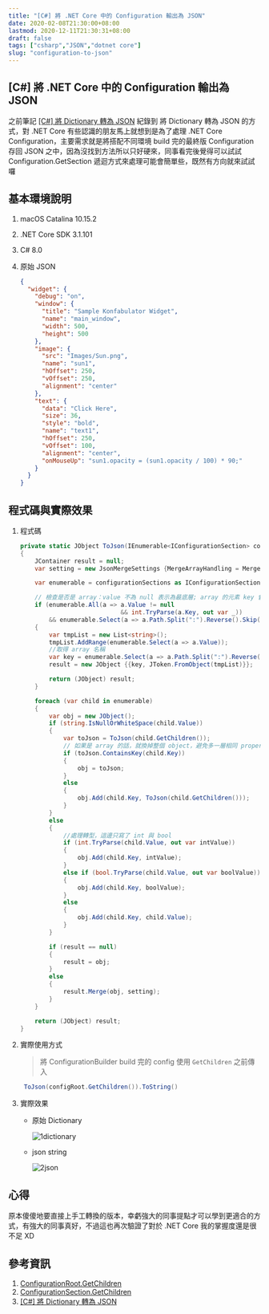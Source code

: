 ```yaml
---
title: "[C#] 將 .NET Core 中的 Configuration 輸出為 JSON"
date: 2020-02-08T21:30:00+08:00
lastmod: 2020-12-11T21:30:31+08:00
draft: false
tags: ["csharp","JSON","dotnet core"]
slug: "configuration-to-json"
---
```


## [C#] 將 .NET Core 中的 Configuration 輸出為 JSON

之前筆記 [[C#] 將 Dictionary 轉為 JSON](/dictionary-to-json) 紀錄到 將 Dictionary 轉為 JSON 的方式，對 .NET Core 有些認識的朋友馬上就想到是為了處理 .NET Core Configuration，主要需求就是將搭配不同環境 build 完的最終版 Configuration 存回 JSON 之中，因為沒找到方法所以只好硬來，同事看完後覺得可以試試 Configuration.GetSection 遞迴方式來處理可能會簡單些，既然有方向就來試試囉

## 基本環境說明

1. macOS Catalina 10.15.2
2. .NET Core SDK 3.1.101
3. C# 8.0
4. 原始 JSON

    ```json
    {
      "widget": {
        "debug": "on",
        "window": {
          "title": "Sample Konfabulator Widget",
          "name": "main_window",
          "width": 500,
          "height": 500
        },
        "image": {
          "src": "Images/Sun.png",
          "name": "sun1",
          "hOffset": 250,
          "vOffset": 250,
          "alignment": "center"
        },
        "text": {
          "data": "Click Here",
          "size": 36,
          "style": "bold",
          "name": "text1",
          "hOffset": 250,
          "vOffset": 100,
          "alignment": "center",
          "onMouseUp": "sun1.opacity = (sun1.opacity / 100) * 90;"
        }
      }
    }
    ```

## 程式碼與實際效果

1. 程式碼

    ```cs
    private static JObject ToJson(IEnumerable<IConfigurationSection> configurationSections)
    {
        JContainer result = null;
        var setting = new JsonMergeSettings {MergeArrayHandling = MergeArrayHandling.Merge};

        var enumerable = configurationSections as IConfigurationSection[] ?? configurationSections.ToArray();

        // 檢查是否是 array：value 不為 null 表示為最底層; array 的元素 key 會是 int (可能出現誤判);最後是 path 扣掉 int 的部份如果都是相同值就進一步確認為 array
        if (enumerable.All(a => a.Value != null
                                && int.TryParse(a.Key, out var _))
            && enumerable.Select(a => a.Path.Split(":").Reverse().Skip(1).First()).Distinct().Count() == 1)
        {
            var tmpList = new List<string>();
            tmpList.AddRange(enumerable.Select(a => a.Value));
            //取得 array 名稱
            var key = enumerable.Select(a => a.Path.Split(":").Reverse().Skip(1).First()).First();
            result = new JObject {{key, JToken.FromObject(tmpList)}};

            return (JObject) result;
        }

        foreach (var child in enumerable)
        {
            var obj = new JObject();
            if (string.IsNullOrWhiteSpace(child.Value))
            {
                var toJson = ToJson(child.GetChildren());
                // 如果是 array 的話，就換掉整個 object，避免多一層相同 property name
                if (toJson.ContainsKey(child.Key))
                {
                    obj = toJson;
                }
                else
                {
                    obj.Add(child.Key, ToJson(child.GetChildren()));
                }
            }
            else
            {
                //處理轉型，這邊只寫了 int 與 bool
                if (int.TryParse(child.Value, out var intValue))
                {
                    obj.Add(child.Key, intValue);
                }
                else if (bool.TryParse(child.Value, out var boolValue))
                {
                    obj.Add(child.Key, boolValue);
                }
                else
                {
                    obj.Add(child.Key, child.Value);
                }
            }

            if (result == null)
            {
                result = obj;
            }
            else
            {
                result.Merge(obj, setting);
            }
        }

        return (JObject) result;
    }
    ```

2. 實際使用方式

    > 將 ConfigurationBuilder build 完的 config 使用 `GetChildren` 之前傳入

    ```cs
     ToJson(configRoot.GetChildren()).ToString()
    ```

3. 實際效果

    - 原始 Dictionary

        ![1dictionary](https://user-images.githubusercontent.com/3851540/74087729-12f33780-4aca-11ea-8b56-174d76f3991e.png)

    - json string

        ![2json](https://user-images.githubusercontent.com/3851540/74087740-17b7eb80-4aca-11ea-8804-1e4f2601c471.png)

## 心得

原本傻傻地要直接上手工轉換的版本，幸虧強大的同事提點才可以學到更適合的方式，有強大的同事真好，不過這也再次驗證了對於 .NET Core 我的掌握度還是很不足 XD

## 參考資訊

1. [ConfigurationRoot.GetChildren](https://docs.microsoft.com/en-us/dotnet/api/microsoft.extensions.configuration.configurationroot.getchildren?view=dotnet-plat-ext-3.1&WT.mc_id=DOP-MVP-5002594)
2. [ConfigurationSection.GetChildren](https://docs.microsoft.com/en-us/dotnet/api/microsoft.extensions.configuration.configurationsection.getchildren?view=dotnet-plat-ext-3.1&WT.mc_id=DOP-MVP-5002594)
3. [[C#] 將 Dictionary 轉為 JSON](/dictionary-to-json)
